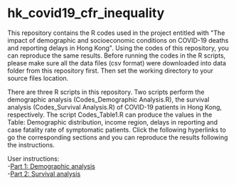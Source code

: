 # hk_covid19_cfr_inequality

This repository contains the R codes used in the project entitled with "The impact of demographic and socioeconomic conditions on COVID-19 deaths and reporting delays in Hong Kong". Using the codes of this repository, you can reproduce the same results. Before running the codes in the R scripts, please make sure all the data files (csv format) were downloaded into data folder from this repository first. Then set the working directory to your source files location.

There are three R scripts in this repository. Two scripts perform the demographic analysis (Codes_Demographic Analysis.R), the survival analysis (Codes_Survival Analysis.R) of COVID-19 patients in Hong Kong, respectively. The script Codes_Table1.R can produce the values in the Table: Demographic distribution, income region, delays in reporting and case fatality rate of symptomatic patients. Click the following hyperlinks to go the corresponding sections and you can reproduce the results following the instructions.

User instructions:  
-[Part 1: Demographic analysis](https://github.com/hy39/hk_covid19_cfr_inequality/blob/main/Readme_Demographic.md)  
-[Part 2: Survival analysis](https://github.com/hy39/hk_covid19_cfr_inequality/blob/main/Readme_Survival.md)  
